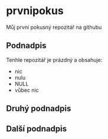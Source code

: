 # prvnipokus
Můj první pokusný repozitář na githubu
## Podnadpis
Tenhle repozitář je prázdný a obsahuje:
- nic
- nulu
- NULL
- vůbec nic

## Druhý podnadpis
## Další podnadpis

